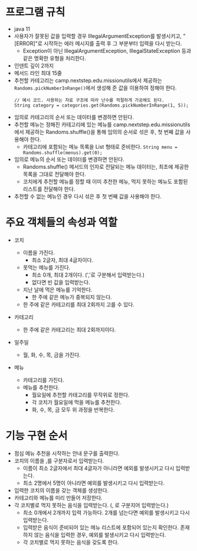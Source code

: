 # 프로그램 규칙
- java 11
- 사용자가 잘못된 값을 입력할 경우 IllegalArgumentException를 발생시키고, "[ERROR]"로 시작하는 에러 메시지를 출력 후 그 부분부터 입력을 다시 받는다.
  - Exception이 아닌 IllegalArgumentException, IllegalStateException 등과 같은 명확한 유형을 처리한다.
- 인덴트 깊이 2까지
- 메서드 라인 최대 15줄
- 추천할 카테고리는 camp.nextstep.edu.missionutils에서 제공하는 `Randoms.pickNumberInRange()`에서 생성해 준 값을 이용하여 정해야 한다.
  ```
  // 예시 코드. 사용하는 자료 구조에 따라 난수를 적절하게 가공해도 된다.
  String category = categories.get(Randoms.pickNumberInRange(1, 5));
  ```
- 임의로 카테고리의 순서 또는 데이터를 변경하면 안된다.
- 추천할 메뉴는 정해진 카테고리에 있는 메뉴를 camp.nextstep.edu.missionutils에서 제공하는 Randoms.shuffle()을 통해 임의의 순서로 섞은 후, 첫 번째 값을 사용해야 한다.
  - 카테고리에 포함되는 메뉴 목록을 List<String> 형태로 준비한다.
  `String menu = Randoms.shuffle(menus).get(0);`
- 임의로 메뉴의 순서 또는 데이터를 변경하면 안된다.
  - Randoms.shuffle() 메서드의 인자로 전달되는 메뉴 데이터는, 최초에 제공한 목록을 그대로 전달해야 한다.
  - 코치에게 추천할 메뉴를 정할 때 이미 추천한 메뉴, 먹지 못하는 메뉴도 포함된 리스트를 전달해야 한다.
- 추천할 수 없는 메뉴인 경우 다시 섞은 후 첫 번째 값을 사용해야 한다.

# 주요 객체들의 속성과 역할
- 코치
  - 이름을 가진다.
    - 최소 2글자, 최대 4글자이다.
  - 못먹는 메뉴를 가진다.
    - 최소 0개, 최대 2개이다. (','로 구분해서 입력받는다.)
    - 없다면 빈 값을 입력받는다.
  - 지난 날에 먹은 메뉴를 기억한다.
    - 한 주에 같은 메뉴가 중복되지 않는다.
  - 한 주에 같은 카테고리를 최대 2회까지 고를 수 있다. 

- 카테고리
  - 한 주에 같은 카테고리는 최대 2회까지이다.

- 일주일
  - 월, 화, 수, 목, 금을 가진다.

- 메뉴
  - 카테고리를 가진다.
  - 메뉴를 추천한다.
    - 월요일에 추천할 카테고리를 무작위로 정한다.
    - 각 코치가 월요일에 먹을 메뉴를 추천한다.
    - 화, 수, 목, 금 모두 위 과정을 반복한다.

# 기능 구현 순서
- 점심 메뉴 추천을 시작하는 안내 문구를 출력한다.
- 코치의 이름을 ,를 구분자로서 입력받는다.
  - 이름이 최소 2글자에서 최대 4글자가 아니라면 예외를 발생시키고 다시 입력받는다.
  - 최소 2명에서 5명이 아니라면 예외를 발생시키고 다시 입력받는다.
- 입력한 코치의 이름을 갖는 객체를 생성한다.
- 카테고리와 메뉴를 미리 만들어 저장한다.
- 각 코치별로 먹지 못하는 음식을 입력받는다. (, 로 구분지어 입력받는다.)
  - 최소 0개에서 2개까지 입력 가능하다. 2개를 넘는다면 예외를 발생시키고 다시 입력받는다.
  - 입력받은 음식이 준비되어 있는 메뉴 리스트에 포함되어 있는지 확인한다.
    존재하지 않는 음식을 입력한 경우, 예외를 발생시키고 다시 입력받는다.
  - 각 코치별로 먹지 못하는 음식을 갖도록 한다.